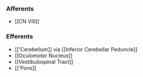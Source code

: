 ### Afferents
- [[CN VIII]]
### Efferents
- [['Cerebellum]] via [[Inferior Cerebellar Peduncle]]
- [[Oculomotor Nucleus]]
- [[Vestibulospinal Tract]]
- [['Pons]]